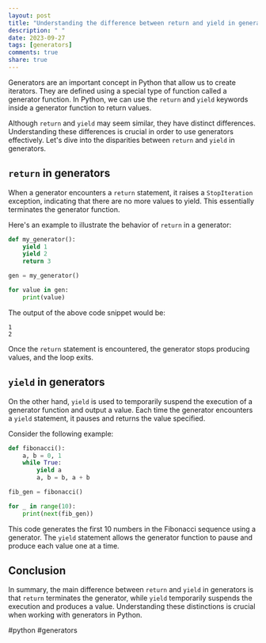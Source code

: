 ```yaml
---
layout: post
title: "Understanding the difference between return and yield in generators"
description: " "
date: 2023-09-27
tags: [generators]
comments: true
share: true
---
```


Generators are an important concept in Python that allow us to create iterators. They are defined using a special type of function called a generator function. In Python, we can use the `return` and `yield` keywords inside a generator function to return values.

Although `return` and `yield` may seem similar, they have distinct differences. Understanding these differences is crucial in order to use generators effectively. Let's dive into the disparities between `return` and `yield` in generators.

## `return` in generators
When a generator encounters a `return` statement, it raises a `StopIteration` exception, indicating that there are no more values to yield. This essentially terminates the generator function. 

Here's an example to illustrate the behavior of `return` in a generator:

```python
def my_generator():
    yield 1
    yield 2
    return 3

gen = my_generator()

for value in gen:
    print(value)
```

The output of the above code snippet would be:
```
1
2
```
Once the `return` statement is encountered, the generator stops producing values, and the loop exits.

## `yield` in generators
On the other hand, `yield` is used to temporarily suspend the execution of a generator function and output a value. Each time the generator encounters a `yield` statement, it pauses and returns the value specified.

Consider the following example:

```python
def fibonacci():
    a, b = 0, 1
    while True:
        yield a
        a, b = b, a + b

fib_gen = fibonacci()

for _ in range(10):
    print(next(fib_gen))
```

This code generates the first 10 numbers in the Fibonacci sequence using a generator. The `yield` statement allows the generator function to pause and produce each value one at a time.

## Conclusion
In summary, the main difference between `return` and `yield` in generators is that `return` terminates the generator, while `yield` temporarily suspends the execution and produces a value. Understanding these distinctions is crucial when working with generators in Python.

#python #generators
